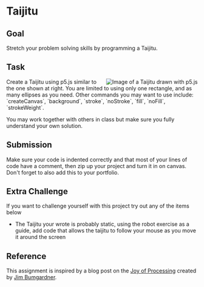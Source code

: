 # Taijitu
## Goal 
Stretch your problem solving skills by programming a Taijitu.

## Task
<img align="right" src="https://github.com/susanev/2016_Winter_UWHCDE_p5/blob/master/exercises/taijitu/images/taijitu.png" alt="Image of a Taijitu drawn with p5.js">
Create a Taijitu using p5.js similar to the one shown at right. You are limited to using only one rectangle, and as many ellipses as you need. Other commands you may want to use include: `createCanvas`, `background`, `stroke`, `noStroke`, `fill`, `noFill`, `strokeWeight`.

You may work together with others in class but make sure you fully understand your own solution.

## Submission
Make sure your code is indented correctly and that most of your lines of code have a comment, then zip up your project and turn it in on canvas. Don't forget to also add this to your portfolio.

## Extra Challenge
If you want to challenge yourself with this project try out any of the items below
* The Taijitu your wrote is probably static, using the robot exercise as a guide, add code that allows the taijitu to follow your mouse as you move it around the screen

## Reference
This assignment is inspired by a blog post on the [Joy of Processing](http://joyofprocessing.com/) created by [Jim Bumgardner](http://krazydad.com/about.php).